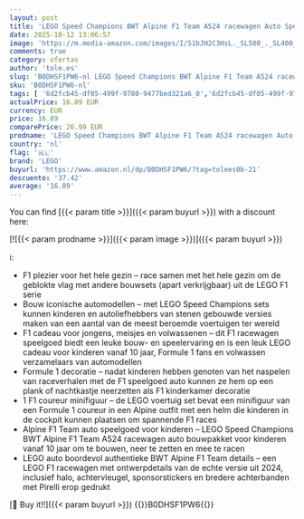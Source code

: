 ```yaml
---
layout: post
title: 'LEGO Speed Champions BWT Alpine F1 Team A524 racewagen Auto Speelgoed voor 10 jaar en Ouder met Formule 1 Coureur Minifiguur  Cadeau voor Jongens  Meisjes en Volwassen Fans van Motorsport 77248'
date: 2025-10-12 13:06:57
image: 'https://m.media-amazon.com/images/I/51bJH2C3HsL._SL500_._SL400_.jpg'
comments: true
category: ofertas
author: 'tole.es'
slug: 'B0DHSF1PW6-nl LEGO Speed Champions BWT Alpine F1 Team A524 racewagen...'
sku: 'B0DHSF1PW6-nl'
tags: [ '6d2fcb45-df05-499f-9780-9477bed321a6_0','6d2fcb45-df05-499f-9780-9477bed321a6_501','Arborist Merchandising Root','Bouw- & constructiespeelgoed','Creatieve spellen','Educatief speelgoed','Self Service','Special Features Stores','Speelgoed & spellen','Speelgoedbouwsets','lego','🇳🇱', ]
actualPrice: 16.89 EUR
currency: EUR
price: 16.89
comparePrice: 26.99 EUR
prodname: 'LEGO Speed Champions BWT Alpine F1 Team A524 racewagen Auto Speelgoed voor 10 jaar en Ouder met Formule 1 Coureur Minifiguur  Cadeau voor Jongens  Meisjes en Volwassen Fans van Motorsport 77248'
country: 'nl'
flag: '🇳🇱'
brand: 'LEGO'
buyurl: 'https://www.amazon.nl/dp/B0DHSF1PW6/?tag=tolees0b-21'
descuento: '37.42'
average: '16.89'
---
```


You can find [{{< param title >}}]({{< param buyurl >}}) with a discount here:

[![{{< param prodname >}}]({{< param image >}})]({{< param buyurl >}})

ℹ️:

- F1 plezier voor het hele gezin – race samen met het hele gezin om de geblokte vlag met andere bouwsets (apart verkrijgbaar) uit de LEGO F1 serie
- Bouw iconische automodellen – met LEGO Speed Champions sets kunnen kinderen en autoliefhebbers van stenen gebouwde versies maken van een aantal van de meest beroemde voertuigen ter wereld
- F1 cadeau voor jongens, meisjes en volwassenen – dit F1 racewagen speelgoed biedt een leuke bouw- en speelervaring en is een leuk LEGO cadeau voor kinderen vanaf 10 jaar, Formule 1 fans en volwassen verzamelaars van automodellen
- Formule 1 decoratie – nadat kinderen hebben genoten van het naspelen van raceverhalen met de F1 speelgoed auto kunnen ze hem op een plank of nachtkastje neerzetten als F1 kinderkamer decoratie
- 1 F1 coureur minifiguur – de LEGO voertuig set bevat een minifiguur van een Formule 1 coureur in een Alpine outfit met een helm die kinderen in de cockpit kunnen plaatsen om spannende F1 races
- Alpine F1 Team auto speelgoed voor kinderen – LEGO Speed Champions BWT Alpine F1 Team A524 racewagen auto bouwpakket voor kinderen vanaf 10 jaar om te bouwen, neer te zetten en mee te racen
- LEGO auto boordevol authentieke BWT Alpine F1 Team details – een LEGO F1 racewagen met ontwerpdetails van de echte versie uit 2024, inclusief halo, achtervleugel, sponsorstickers en bredere achterbanden met Pirelli erop gedrukt

[🛒 Buy it!!]({{< param buyurl >}})
{{<world>}}B0DHSF1PW6{{</world>}}
